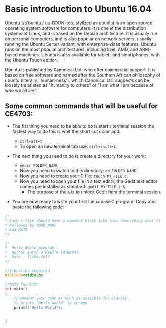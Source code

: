 # Basic introduction to Ubuntu 16.04
Ubuntu (/ʊˈbuːntuː/ uu-BOON-too, stylized as ubuntu) is an open source operating system software for computers. It is one of the distribution systems of Linux, and is based on the Debian architecture. It is usually run on personal computers, and is also popular on network servers, usually running the Ubuntu Server variant, with enterprise-class features. Ubuntu runs on the most popular architectures, including Intel, AMD, and ARM-based machines. Ubuntu is also available for tablets and smartphones, with the Ubuntu Touch edition.

Ubuntu is published by Canonical Ltd, who offer commercial support. It is based on free software and named after the Southern African philosophy of ubuntu (literally, 'human-ness'), which Canonical Ltd. suggests can be loosely translated as "humanity to others" or "I am what I am because of who we all are".

## Some common commands that will be useful for CE4703:
- The fist thing you need to be able to do is start a terminal session the fastest way to do this is whit the short cut command:
  - `ctrl+alt+t`
  - To open an new terminal tab use: `ctrl+shift+t`.

- The next thing you need to do is create a directory for your work:
  - `mkdir FOLDER_NAME`.
  - Now you need to switch to this directory: `cd FOLDER_NAME`.
  - Now you need to create your C file: `touch MY_FILE.c`.
  - Now you need to open your file in a text editor, the Gedit text editor comes pre installed as standard: `gedit MY_FILE.c &`.
    - The purpose of the `&` is to unlock Gedit from the terminal session.
- You are now ready to write your first Linux base C program. Copy and paste the following code:
```c
/*
* Each C file should have a comment block like this describing what it does.
* Followed by YOUR_NAME
* And DATE
*/

/* 
*  Hello World program .
*  Author Barth O'Keeffe 14180847.
*  Date : 11/09/2017
*/

//libraries required
#include<stdio.h>

//main function
int main()
{   
    //comment your code as much as possible for clarity.
    // prints "Hello World" to screen
    printf("Hello World");


}
```
